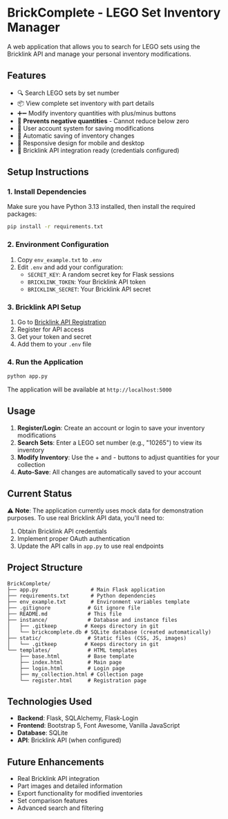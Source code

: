 # BrickComplete - LEGO Set Inventory Manager

A web application that allows you to search for LEGO sets using the Bricklink API and manage your personal inventory modifications.

## Features

- 🔍 Search LEGO sets by set number
- 📦 View complete set inventory with part details
- ➕➖ Modify inventory quantities with plus/minus buttons
- 🚫 **Prevents negative quantities** - Cannot reduce below zero
- 👤 User account system for saving modifications
- 💾 Automatic saving of inventory changes
- 📱 Responsive design for mobile and desktop
- 🔐 Bricklink API integration ready (credentials configured)

## Setup Instructions

### 1. Install Dependencies

Make sure you have Python 3.13 installed, then install the required packages:

```bash
pip install -r requirements.txt
```

### 2. Environment Configuration

1. Copy `env_example.txt` to `.env`
2. Edit `.env` and add your configuration:
   - `SECRET_KEY`: A random secret key for Flask sessions
   - `BRICKLINK_TOKEN`: Your Bricklink API token
   - `BRICKLINK_SECRET`: Your Bricklink API secret

### 3. Bricklink API Setup

1. Go to [Bricklink API Registration](https://www.bricklink.com/v2/api/register_consumer.page)
2. Register for API access
3. Get your token and secret
4. Add them to your `.env` file

### 4. Run the Application

```bash
python app.py
```

The application will be available at `http://localhost:5000`

## Usage

1. **Register/Login**: Create an account or login to save your inventory modifications
2. **Search Sets**: Enter a LEGO set number (e.g., "10265") to view its inventory
3. **Modify Inventory**: Use the + and - buttons to adjust quantities for your collection
4. **Auto-Save**: All changes are automatically saved to your account

## Current Status

⚠️ **Note**: The application currently uses mock data for demonstration purposes. To use real Bricklink API data, you'll need to:

1. Obtain Bricklink API credentials
2. Implement proper OAuth authentication
3. Update the API calls in `app.py` to use real endpoints

## Project Structure

```
BrickComplete/
├── app.py                 # Main Flask application
├── requirements.txt       # Python dependencies
├── env_example.txt        # Environment variables template
├── .gitignore            # Git ignore file
├── README.md             # This file
├── instance/             # Database and instance files
│   ├── .gitkeep         # Keeps directory in git
│   └── brickcomplete.db # SQLite database (created automatically)
├── static/               # Static files (CSS, JS, images)
│   └── .gitkeep         # Keeps directory in git
└── templates/            # HTML templates
    ├── base.html         # Base template
    ├── index.html        # Main page
    ├── login.html        # Login page
    ├── my_collection.html # Collection page
    └── register.html     # Registration page
```

## Technologies Used

- **Backend**: Flask, SQLAlchemy, Flask-Login
- **Frontend**: Bootstrap 5, Font Awesome, Vanilla JavaScript
- **Database**: SQLite
- **API**: Bricklink API (when configured)

## Future Enhancements

- Real Bricklink API integration
- Part images and detailed information
- Export functionality for modified inventories
- Set comparison features
- Advanced search and filtering
